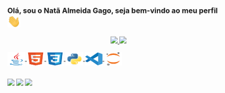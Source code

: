 ### Olá, sou o Natã Almeida Gago, seja bem-vindo ao meu perfil <img  src="https://raw.githubusercontent.com/ABSphreak/ABSphreak/master/gifs/Hi.gif" width="30px"></h1>

<div align="center">
  <a href="https://github.com/NataGago">
  <img height="180em" src="https://github-readme-stats.vercel.app/api?username=NataGago&show_icons=true&theme=github_dark"/>
  <img height="180em" src="https://github-readme-stats.vercel.app/api/top-langs/?username=NataGago&layout=compact&theme=github_dark"/>
 </div>
  
<div style="display: inline_block"><br>
  <img align="center" alt="Nata-Java" height="30" width="40" src="https://raw.githubusercontent.com/devicons/devicon/master/icons/java/java-original.svg" />
  <img align="center" alt="Nata-HTML" height="30" width="40" src="https://raw.githubusercontent.com/devicons/devicon/master/icons/html5/html5-original.svg">
  <img align="center" alt="Nata-CSS" height="30" width="40" src="https://raw.githubusercontent.com/devicons/devicon/master/icons/css3/css3-original.svg">
  <img align="center" alt="Nata-Python" height="30" width="40" src="https://raw.githubusercontent.com/devicons/devicon/master/icons/python/python-original.svg">
<!--   <img align="center" alt="Nata-Pandas" height="30" width="40" src="https://raw.githubusercontent.com/devicons/devicon/master/icons/pandas/pandas-original-wordmark.svg"> --> 
  <img align="center" alt="Nata-Vscode" height="30" width="40" src="https://raw.githubusercontent.com/devicons/devicon/master/icons/vscode/vscode-original.svg">
  <img align="center" alt="Nata-Jupyter" height="30" width="40" src="https://raw.githubusercontent.com/devicons/devicon/master/icons/jupyter/jupyter-original.svg">
</div>
  
  ##
  
<div>
  <a href="https://discordapp.com/users/307711744812515328" target="_blank"><img src="https://img.shields.io/badge/Discord-7289DA?style=for-the-badge&logo=discord&logoColor=white" target="_blank"></a> 
  <a href = "mailto:natagago123@gmail.com"><img src="https://img.shields.io/badge/Gmail-D14836?style=for-the-badge&logo=gmail&logoColor=white" target="_blank"></a>
  <a href="https://www.linkedin.com/in/nat%C3%A3-gago-316132136/" target="_blank"><img src="https://img.shields.io/badge/-LinkedIn-%230077B5?style=for-the-badge&logo=linkedin&logoColor=white" target="_blank"></a>
</div>
  
<!--
**NataGago/NataGago** is a ✨ _special_ ✨ repository because its `README.md` (this file) appears on your GitHub profile.
Here are some ideas to get you started:
- 🔭 I’m currently working on ...
- 🌱 I’m currently learning ...
- 👯 I’m looking to collaborate on ...
- 🤔 I’m looking for help with ...
- 💬 Ask me about ...
- 📫 How to reach me: ...
- 😄 Pronouns: ...
- ⚡ Fun fact: ...
-->
